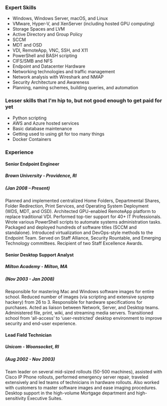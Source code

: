 ### Expert Skills

  * Windows, Windows Server, macOS, and Linux
  * VMware, Hyper-V, and XenServer (including hosted GPU computing)
  * Storage Spaces and LVM
  * Active Directory and Group Policy
  * SCCM
  * MDT and OSD
  * VDI, RemoteApp, VNC, SSH, and X11
  * PowerShell and BASH scripting
  * CIFS/SMB and NFS
  * Endpoint and Datacenter Hardware
  * Networking technologies and traffic management
  * Network analysis with Wireshark and NMAP
  * Security Architecture and Awareness
  * Planning, naming schemes, building queries, and automation

### Lesser skills that I'm hip to, but not good enough to get paid for yet

  * Python scripting
  * AWS and Azure hosted services
  * Basic database maintenance
  * Getting used to using git for too many things
  * Docker Containers

### Experience

#### Senior Endpoint Engineer
##### Brown University - Providence, RI
##### (Jan 2008 – Present)
Planned and implemented centralized Home Folders, Departmental Shares, Folder Redirection, Print Services, and Operating System Deployment (WDS, MDT, and OSD). Architected GPU-enabled RemoteApp platform to replace traditional VDI. Performed top-tier support for 40+ IT Professionals. Wrote various PowerShell scripts to automate systems administration tasks. Packaged and deployed hundreds of software titles (SCCM and standalone). Introduced virtualization and DevOps-style methods to the Endpoint Team. Served on Staff Alliance, Security Rountable, and Emerging Technology committees. Recipient of two Staff Excellence Awards.

#### Senior Desktop Support Analyst
##### Milton Academy - Milton, MA
##### (Nov 2003 - Jan 2008)
Responsible for mastering Mac and Windows software images for entire school. Reduced number of images (via scripting and extensive sysprep hackery) from 26 to 3. Responsible for hardware specifications for purchases. Acted as liaison between Network, Server, and Desktop teams. Administered file, print, wiki, and streaming media servers. Transitioned school from ‘all-access’ to ‘user-restricted’ desktop environment to improve security and end-user experience.

#### Lead Field Technician
##### Unicom - Woonsocket, RI
##### (Aug 2002 - Nov 2003)
Team leader on several mid-sized rollouts (50-500 machines), assisted with Cisco IP Phone rollouts, performed emergency server repair, traveled extensively and led teams of technicians in hardware rollouts. Also worked with customers to master software images and ease imaging procedures. Desktop support in the high-volume Mortgage department and high-sensitivity Executive Suites.